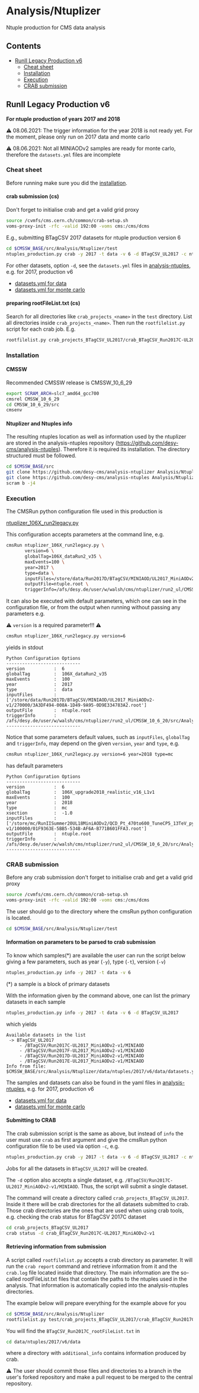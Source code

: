 # Analysis/Ntuplizer

Ntuple production for CMS data analysis

## Contents

* [RunII Legacy Production v6](#RunII-Legacy-Production-v6)
  * [Cheat sheet](#Cheat-sheet)
  * [Installation](#Installation)
  * [Execution](#Execution)
  * [CRAB submission](#CRAB-submission) 

## RunII Legacy Production v6

**For ntuple production of years 2017 and 2018**

:warning: 08.06.2021: The trigger information for the year 2018 is not ready yet. For the moment, please only run on 2017 data and monte carlo

:warning: 08.06.2021: Not all MINIAODv2 samples are ready for monte carlo, therefore the `datasets.yml` files are incomplete

### Cheat sheet

Before running make sure you did the [installation](#Installation).

#### crab submission (cs)

Don't forget to initialise crab and get a valid grid proxy

```bash
source /cvmfs/cms.cern.ch/common/crab-setup.sh
voms-proxy-init -rfc -valid 192:00 -voms cms:/cms/dcms
```

E.g., submitting BTagCSV 2017 datasets for ntuple production version 6

```bash
cd $CMSSW_BASE/src/Analysis/Ntuplizer/test
ntuples_production.py crab -y 2017 -t data -v 6 -d BTagCSV_UL2017 -c ntuplizer_106X_run2legacy.py
```
For other datasets, option `-d`, see the `datasets.yml` files in [analysis-ntuples](https://github.com/desy-cms/analysis-ntuples), e.g. for 2017, production v6
- [datasets.yml for data](https://github.com/desy-cms/analysis-ntuples/blob/master/2017/v6/data/datasets.yml)
- [datasets.yml for monte carlo](https://github.com/desy-cms/analysis-ntuples/blob/master/2017/v6/mc/datasets.yml)

#### preparing rootFileList.txt (cs)

Search for all directories like `crab_projects_<name>` in the `test` directory. List all directories inside `crab_projects_<name>`. Then run the `rootfilelist.py` script for each crab job. E.g.

```bash
rootfilelist.py crab_projects_BTagCSV_UL2017/crab_BTagCSV_Run2017C-UL2017_MiniAODv2-v1
```

### Installation

#### CMSSW

Recommended CMSSW release is CMSSW_10_6_29

```bash
export SCRAM_ARCH=slc7_amd64_gcc700
cmsrel CMSSW_10_6_29
cd CMSSW_10_6_29/src
cmsenv
```

#### Ntuplizer and Ntuples info

The resulting ntuples location as well as information used by the ntuplizer are stored in the analysis-ntuples repository (https://github.com/desy-cms/analysis-ntuples). Therefore it is required its installation. The directory structured must be followed.

```bash
cd $CMSSW_BASE/src
git clone https://github.com/desy-cms/analysis-ntuplizer Analysis/Ntuplizer
git clone https://github.com/desy-cms/analysis-ntuples Analysis/Ntuplizer/data/ntuples
scram b -j4
```

### Execution

The CMSRun python configuration file used in this production is

[ntuplizer_106X_run2legacy.py](/test/ntuplizer_106X_run2legacy.py)

This configuration accepts parameters at the command line, e.g.

```bash
cmsRun ntuplizer_106X_run2legacy.py \
       version=6 \
       globalTag=106X_dataRun2_v35 \
       maxEvents=100 \
       year=2017 \
       type=data \
       inputFiles=/store/data/Run2017D/BTagCSV/MINIAOD/UL2017_MiniAODv2-v1/270000/3A3DF494-008A-1D49-9A95-0D9E334783A2.root \
       outputFile=ntuple.root \
       triggerInfo=/afs/desy.de/user/w/walsh/cms/ntuplizer/run2_ul/CMSSW_10_6_29/src/Analysis/Ntuplizer/data/ntuples/2017/v6/trigger_info.yml
```

It can also be executed with default parameters, which one can see in the configuration file, or from the output when running without passing any parameters
e.g.

⚠️ `version` is a required parameter!!! ⚠️

```bash
cmsRun ntuplizer_106X_run2legacy.py version=6
```

yields in stdout
```
Python Configuration Options
----------------------------
version           :  6
globalTag         :  106X_dataRun2_v35
maxEvents         :  100
year              :  2017
type              :  data
inputFiles        :  ['/store/data/Run2017D/BTagCSV/MINIAOD/UL2017_MiniAODv2-v1/270000/3A3DF494-008A-1D49-9A95-0D9E334783A2.root']
outputFile        :  ntuple.root
triggerInfo       :  /afs/desy.de/user/w/walsh/cms/ntuplizer/run2_ul/CMSSW_10_6_20/src/Analysis/Ntuplizer/data/ntuples/2017/v6/trigger_info.yml
----------------------------
```
Notice that some parameters default values, such as `inputFiles`, `globalTag` and `triggerInfo`, may depend on the given `version`, `year` and `type`, e.g.
```bash
cmsRun ntuplizer_106X_run2legacy.py version=6 year=2018 type=mc
```
has default parameters
```
Python Configuration Options
----------------------------
version           :  6
globalTag         :  106X_upgrade2018_realistic_v16_L1v1
maxEvents         :  100
year              :  2018
type              :  mc
xsection          :  -1.0
inputFiles        :  ['/store/mc/RunIISummer20UL18MiniAODv2/QCD_Pt_470to600_TuneCP5_13TeV_pythia8/MINIAODSIM/106X_upgrade2018_realistic_v16_L1v1-v1/100000/01F9363E-5BB5-534B-AF6A-B771B601FFA3.root']
outputFile        :  ntuple.root
triggerInfo       :  /afs/desy.de/user/w/walsh/cms/ntuplizer/run2_ul/CMSSW_10_6_20/src/Analysis/Ntuplizer/data/ntuples/2018/v6/trigger_info.yml
----------------------------
```

### CRAB submission

Before any crab submission don't forget to initialise crab and get a valid grid proxy

```bash
source /cvmfs/cms.cern.ch/common/crab-setup.sh
voms-proxy-init -rfc -valid 192:00 -voms cms:/cms/dcms
```

The user should go to the directory where the cmsRun python configuration is located.
```bash
cd $CMSSW_BASE/src/Analysis/Ntuplizer/test
```

#### Information on parameters to be parsed to crab submission

To know which samples(*) are available the user can run the script below giving a few parameters, such as year (`-y`), type (`-t`), version (`-v`)
```bash
ntuples_production.py info -y 2017 -t data -v 6
```
(*) a sample is a block of primary datasets

With the information given by the command above, one can list the primary datasets in each sample
```bash
ntuples_production.py info -y 2017 -t data -v 6 -d BTagCSV_UL2017
```
which yields
```
Available datasets in the list
 -> BTagCSV_UL2017
     - /BTagCSV/Run2017C-UL2017_MiniAODv2-v1/MINIAOD
     - /BTagCSV/Run2017F-UL2017_MiniAODv2-v1/MINIAOD
     - /BTagCSV/Run2017D-UL2017_MiniAODv2-v1/MINIAOD
     - /BTagCSV/Run2017E-UL2017_MiniAODv2-v1/MINIAOD
Info from file: 
$CMSSW_BASE/src/Analysis/Ntuplizer/data/ntuples/2017/v6/data/datasets.yml
```
The samples and datasets can also be found in the yaml files in [analysis-ntuples](https://github.com/desy-cms/analysis-ntuples), e.g. for 2017, production v6
- [datasets.yml for data](https://github.com/desy-cms/analysis-ntuples/blob/master/2017/v6/data/datasets.yml)
- [datasets.yml for monte carlo](https://github.com/desy-cms/analysis-ntuples/blob/master/2017/v6/mc/datasets.yml)


#### Submitting to CRAB

The crab submission script is the same as above, but instead of `info` the user must use `crab` as first argument and give the cmsRun python configuration file to be used via option `-c`, e.g.
```bash
ntuples_production.py crab -y 2017 -t data -v 6 -d BTagCSV_UL2017 -c ntuplizer_106X_run2legacy.py
```
Jobs for all the datasets in `BTagCSV_UL2017` will be created.

The `-d` option also accepts a single dataset, e.g. `/BTagCSV/Run2017C-UL2017_MiniAODv2-v1/MINIAOD`. Thus, the script will submit a single dataset.

The command will create a directory called `crab_projects_BTagCSV_UL2017`. Inside it there will be crab directories for the all datasets submitted to crab. Those crab directories are the ones that are used when using crab tools, e.g. checking the crab status for BTagCSV 2017C dataset 
```bash
cd crab_projects_BTagCSV_UL2017
crab status -d crab_BTagCSV_Run2017C-UL2017_MiniAODv2-v1
``` 

#### Retrieving information from submission

A script called `rootfilelist.py` accepts a crab directory as parameter. It will run the `crab report` command and retrieve information from it and the `crab.log` file located inside that directory. The main information are the so-called rootFileList.txt files that contain the paths to the ntuples used in the analysis. That information is automatically copied into the analysis-ntuples directories.

The example below will prepare everything for the example above for you
```bash
cd $CMSSW_BASE/src/Analysis/Ntuplizer
rootfilelist.py test/crab_projects_BTagCSV_UL2017/crab_BTagCSV_Run2017C-UL2017_MiniAODv2-v1
```
You will find the `BTagCSV_Run2017C_rootFileList.txt` in
```bash
cd data/ntuples/2017/v6/data
``` 
where a directory with `additional_info` contains information produced by crab.


:warning: The user should commit those files and directories to a branch in the user's forked repository and make a pull request to be merged to the central repository.

